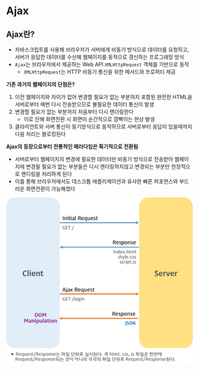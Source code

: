 # Ajax

## Ajax란?

- 자바스크립트를 사용해 브라우저가 서버에게 비동기 방식으로 데이터를 요청하고, 서버가 응답한 데이터를 수신해 웹페이지를 동적으로 갱신하는 프로그래밍 방식
- `Ajax`는 브라우저에서 제공하는 Web API `XMLHttpRequest` 객체를 기반으로 동작
  - `XMLHttpRequest`는 HTTP 비동기 통신을 위한 메서드와 프로퍼티 제공

**기존 과거의 웹페이지의 단점은?**

1. 이전 웹페이지와 차이가 없어 변경할 필요가 없는 부분까지 포함된 완전한 HTML을 서버로부터 매번 다시 전송받으므로 불필요한 데이터 통신이 발생
2. 변경할 필요가 없는 부분까지 처음부터 다시 렌더링한다
   - 이로 인해 화면전환 시 화면이 순간적으로 깜빡이는 현상 발생
3. 클라이언트와 서버 통신이 동기방식으로 동작하므로 서버로부터 응답이 있을때까지 다음 처리는 블로킹된다

**Ajax의 등장으로부터 전통적인 패러다임은 획기적으로 전환됨**

- 서버로부터 웹페이지의 변경에 필요한 데이터만 비동기 방식으로 전송받아 웹페이지에 변경될 필요가 없는 부분들은 다시 렌더링하지않고 변경되는 부분만 한정적으로 렌디링을 처리하게 된다
- 이를 통해 브라우저에서도 데스크톱 애플리케이션과 유사한 빠른 퍼포먼스와 부드러운 화면전환이 가능해졌다

<img src="./../javascript/assets/ajax.png">

